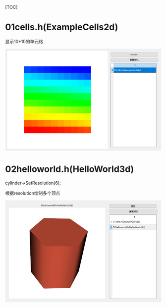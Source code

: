 [TOC]

# 01cells.h(ExampleCells2d)

显示10*10的单元格

![image-20250612093016429](readme_list.assets/image-20250612093016429.png)

# 02helloworld.h(HelloWorld3d)

 cylinder->SetResolution(6);

根据resolution绘制多个顶点

![image-20250612113155477](readme_list.assets/image-20250612113155477.png)